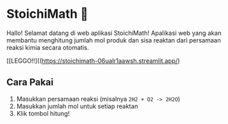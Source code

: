 # StoichiMath 🔬

Hallo! Selamat datang di web aplikasi StoichiMath! Apalikasi web yang akan membantu menghitung jumlah mol produk dan sisa reaktan dari persamaan reaksi kimia secara otomatis.

[[LEGGO!!]((https://stoichimath-06ualr1aawsh.streamlit.app/)

## Cara Pakai
1. Masukkan persamaan reaksi (misalnya `2H2 + O2 -> 2H2O`)
2. Masukkan jumlah mol untuk setiap reaktan
3. Klik tombol hitung!
